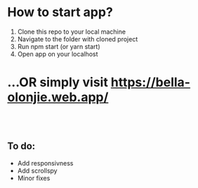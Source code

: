 <h1> How to start app? </h1>
<ol>
  <li>Clone this repo to your local machine</li>
  <li>Navigate to the folder with cloned project</li>
  <li>Run npm start (or yarn start)</li>
  <li>Open app on your localhost</li>
</ol>
<h1>...OR simply visit <a href='https://bella-olonjie.web.app/'>https://bella-olonjie.web.app/</a></h1>
<br></br>
<h2>To do:</h2>
<ul>
  <li>Add responsivness</li>
  <li>Add scrollspy</li>
  <li>Minor fixes</li>
 </ul>
